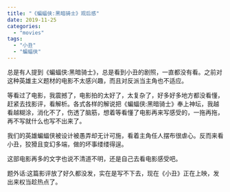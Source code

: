 ```yaml
---
title: "《蝙蝠侠:黑暗骑士》观后感"
date: 2019-11-25
categories: 
  - "movies"
tags: 
  - "小丑"
  - "蝙蝠侠"
---
```


总是有人提到《蝙蝠侠:黑暗骑士》，总是看到小丑的剧照，一直都没有看。之前对这种英雄主义题材的电影不太感兴趣，而且对反派当主角也不适应。

等看过了电影，我震撼了，电影拍的太好了，太复杂了，好多好多地方都没看懂，赶紧去找影评，看解析。各式各样的解说把《蝙蝠侠:黑暗骑士》奉上神坛，我越看越糊涂，消化不了，伤透了脑筋，想着等看懂了电影再来写感受的，一拖再拖，再不写就什么也写不出来了。

我们的英雄蝙蝠侠被设计被愚弄却无计可施，看着主角任人摆布很虐心。反而来看小丑，狡猾且变幻多端，做的坏事缕缕得逞。

这部电影再多的文字也说不清道不明，还是自己去看电影感受吧。

题外话:这篇影评放了好久都没发，实在是写不下去，现在《小丑》正在上映，发出来权当趁热点了。
